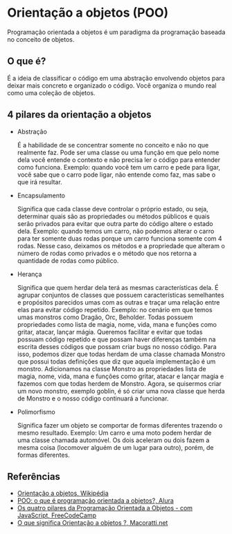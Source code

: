 # Orientação a objetos (POO)

Programação orientada a objetos é um paradigma da programação baseada no conceito de objetos.

## O que é?

É a ideia de classificar o código em uma abstração envolvendo objetos para deixar mais concreto e organizado o código. Você organiza o mundo real como uma coleção de objetos.

## 4 pilares da orientação a objetos

- Abstração

    É a habilidade de se concentrar somente no conceito e não no que realmente faz. Pode ser uma classe ou uma função em que pelo nome dela você entende o contexto e não precisa ler o código para entender como funciona. Exemplo: quando você tem um carro e pede para ligar, você sabe que o carro pode ligar, não entende como faz, mas sabe o que irá resultar.

- Encapsulamento

    Significa que cada classe deve controlar o próprio estado, ou seja, determinar quais são as propriedades ou métodos públicos e quais serão privados para evitar que outra parte do código altere o estado dela. Exemplo: quando temos um carro, não podemos alterar o carro para ter somente duas rodas porque um carro funciona somente com 4 rodas. Nesse caso, deixamos os métodos e a propriedade que alteram o número de rodas como privados e o método que nos retorna a quantidade de rodas como público.

- Herança

    Significa que quem herdar dela terá as mesmas características dela. É agrupar conjuntos de classes que possuem características semelhantes e propósitos parecidos umas com as outras e traçar uma relação entre elas para evitar código repetido. Exemplo: no cenário em que temos umas monstros como Dragão, Orc, Beholder. Todas possuem propriedades como lista de magia, nome, vida, mana e funções como gritar, atacar, lançar mágia. Queremos facilitar e evitar que todas possuam código repetido e que possam haver diferenças também na escrita desses códigos que possam criar bugs no nosso código. Para isso, podemos dizer que todas herdam de uma classe chamada Monstro que possui todas definições que diz que aquela implementação é um monstro. Adicionamos na classe Monstro as propriedades lista de magia, nome, vida, mana e funções como gritar, atacar e lançar magia e fazemos com que todas herdem de Monstro. Agora, se quisermos criar um novo monstro, exemplo goblin, é só criar uma nova classe que herda de Monstro e o nosso código continuará a funcionar.

- Polimorfismo

    Significa fazer um objeto se comportar de formas diferentes trazendo o mesmo resultado. Exemplo: Um carro e uma moto podem herdar de uma classe chamada automóvel. Os dois aceleram ou dois fazem a mesma coisa (locomover alguém de um lugar para outro), porém, de formas diferentes.

## Referências

- [Orientação a objetos, Wikipédia](https://pt.wikipedia.org/wiki/Orienta%C3%A7%C3%A3o_a_objetos)
- [POO: o que é programação orientada a objetos?, Alura](https://www.alura.com.br/artigos/poo-programacao-orientada-a-objetos)
- [Os quatro pilares da Programação Orientada a Objetos - com JavaScript, FreeCodeCamp](https://www.freecodecamp.org/portuguese/news/os-quatro-pilares-da-programacao-orientada-a-objetos-com-javascript/)
- [O que significa Orientação a objetos ?, Macoratti.net](https://www.macoratti.net/oo_conc2.htm)